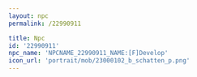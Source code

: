 ```yaml
---
layout: npc
permalink: /22990911

title: Npc
id: '22990911'
npc_name: 'NPCNAME_22990911_NAME:[F]Develop'
icon_url: 'portrait/mob/23000102_b_schatten_p.png'
---
```

